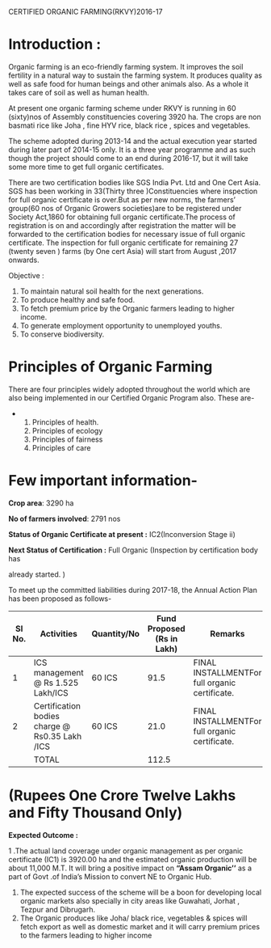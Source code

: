 CERTIFIED ORGANIC FARMING(RKVY)2016-17

# Introduction :

Organic farming is an eco-friendly farming system. It improves the soil fertility in a natural way to sustain the farming system. It produces quality as well as safe food for human beings and other animals also. As a whole it takes care of soil as well as human health.

At present one organic farming scheme under RKVY is running in 60 (sixty)nos of Assembly constituencies covering 3920 ha. The crops are non basmati rice like Joha , fine HYV rice, black rice , spices and vegetables.

The scheme adopted during 2013-14 and the actual execution year started during later part of 2014-15 only. It is a three year programme and as such though the project should come to an end during 2016-17, but it will take some more time to get full organic certificates.

There are two certification bodies like SGS India Pvt. Ltd and One Cert Asia. SGS has been working in 33(Thirty three )Constituencies where inspection for full organic certificate is over.But as per new norms, the farmers’ group(60 nos of Organic Growers societies)are to be registered under Society Act,1860 for obtaining full organic certificate.The process of registration is on and accordingly after registration the matter will be forwarded to the certification bodies for necessary issue of full organic certificate. The inspection for full organic certificate for remaining 27 (twenty seven ) farms (by One cert Asia) will start from August ,2017 onwards.

Objective :

1.  To maintain natural soil health for the next generations.
2.  To produce healthy and safe food.
3.  To fetch premium price by the Organic farmers leading to higher income.
4.  To generate employment opportunity to unemployed youths.
5.  To conserve biodiversity.

# Principles of Organic Farming

There are four principles widely adopted throughout the world which are also being implemented in our Certified Organic Program also. These are-

*   1.  Principles of health.
    2.  Principles of ecology
    3.  Principles of fairness
    4.  Principles of care

# Few important information-

**Crop area**: 3290 ha

**No of farmers involved**: 2791 nos

**Status of Organic Certificate at present :** IC2(Inconversion Stage ii)

**Next Status of Certification :** Full Organic (Inspection by certification body has

already started. )

To meet up the committed liabilities during 2017-18, the Annual Action Plan has been proposed as follows-

| Sl No. | Activities | Quantity/No | Fund Proposed (Rs in Lakh) | Remarks |
| --- | --- | --- | --- | --- |
| 1 | ICS management @ Rs 1.525 Lakh/ICS | 60 ICS | 91.5 | FINAL INSTALLMENTFor full organic certificate. |
| 2 | Certification bodies charge @ Rs0.35 Lakh /ICS | 60 ICS | 21.0 | FINAL INSTALLMENTFor full organic certificate. |
|  | TOTAL |  | 112.5 |  |

# (Rupees One Crore Twelve Lakhs and Fifty Thousand Only)

**Expected Outcome :**

1 .The actual land coverage under organic management as per organic certificate (IC1) is 3920.00 ha and the estimated organic production will be about 11,000 M.T. It will bring a positive impact on **“Assam Organic’’** as a part of Govt .of India’s Mission to convert NE to Organic Hub.

1.  The expected success of the scheme will be a boon for developing local organic markets also specially in city areas like Guwahati, Jorhat , Tezpur and Dibrugarh.
2.  The Organic produces like Joha/ black rice, vegetables & spices will fetch export as well as domestic market and it will carry premium prices to the farmers leading to higher income